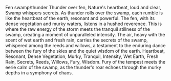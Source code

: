 Fen swamp/thunder
Thunder over fen,
Nature's heartbeat, loud and clear,
Swamp whispers secrets.
As thunder rolls over the swamp, each rumble is like the heartbeat of the earth, resonant and powerful. The fen, with its dense vegetation and murky waters, listens in a hushed reverence. This is where the raw energy of the storm meets the tranquil stillness of the swamp, creating a moment of unparalleled intensity. The air, heavy with the scent of wet earth and fresh rain, carries the secrets of the swamp, whispered among the reeds and willows, a testament to the enduring dance between the fury of the skies and the quiet wisdom of the earth.
Heartbeat, Resonant, Dense Vegetation, Murky, Tranquil, Intensity, Wet Earth, Fresh Rain, Secrets, Reeds, Willows, Fury, Wisdom.
Fury of the tempest meets the eerie calm of the swamp, as the thunder's roar echoes through the murky depths in a symphony of chaos.